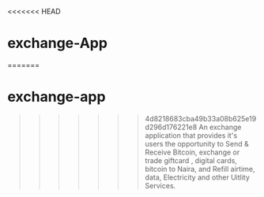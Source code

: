 <<<<<<< HEAD
# exchange-App
=======
# exchange-app
>>>>>>> 4d8218683cba49b33a08b625e19d296d176221e8
An exchange application that provides it's users the opportunity to Send &amp; Receive Bitcoin, exchange or trade giftcard , digital cards, bitcoin to Naira, and Refill airtime, data, Electricity and other Uitlity Services.
